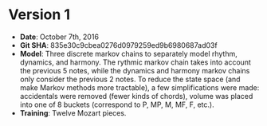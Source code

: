 # Version 1
- **Date**: October 7th, 2016
- **Git SHA**: 835e30c9cbea0276d0979259ed9b6980687ad03f
- **Model**: Three discrete markov chains to separately model rhythm, dynamics, and harmony. The rythmic markov chain takes into account the previous 5 notes, while the dynamics and harmony markov chains only consider the previous 2 notes. To reduce the state space (and make Markov methods more tractable), a few simplifications were made: accidentals were removed (fewer kinds of chords), volume was placed into one of 8 buckets (correspond to P, MP, M, MF, F, etc.).
- **Training**: Twelve Mozart pieces.
